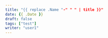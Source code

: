 ```yaml
---
title: "{{ replace .Name "-" " " | title }}"
date: {{ .Date }}
draft: false
tags: ["test"]
writer: "user1"
---
```

